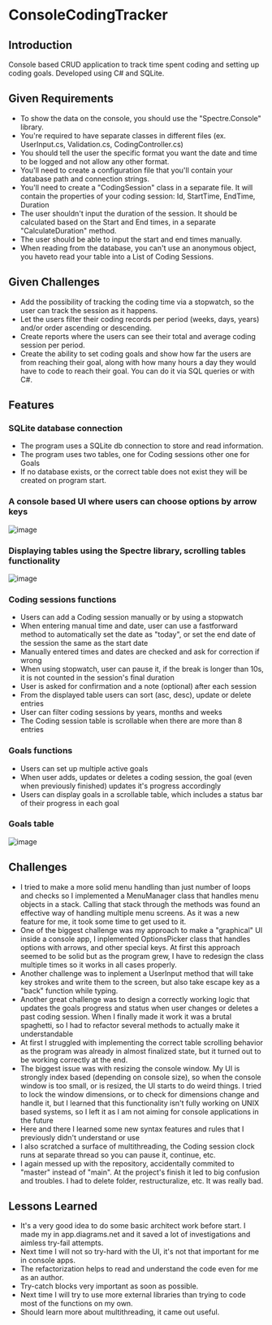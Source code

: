 # ConsoleCodingTracker

## Introduction

Console based CRUD application to track time spent coding and setting up coding
 goals.
Developed using C# and SQLite.

## Given Requirements

* To show the data on the console, you should use the "Spectre.Console" library.
* You're required to have separate classes in different files (ex. UserInput.cs,
 Validation.cs, CodingController.cs)
* You should tell the user the specific format you want the date and time
to be logged and not allow any other format.
* You'll need to create a configuration file that you'll contain your database
path and connection strings.
* You'll need to create a "CodingSession" class in a separate file. It will
contain the properties of your coding session: Id, StartTime, EndTime, Duration
* The user shouldn't input the duration of the session. It should be calculated
based on the Start and End times, in a separate "CalculateDuration" method.
* The user should be able to input the start and end times manually.
* When reading from the database, you can't use an anonymous object,
you haveto read your table into a List of Coding Sessions.

## Given Challenges

* Add the possibility of tracking the coding time via a stopwatch,
so the user can track the session as it happens.
* Let the users filter their coding records per period (weeks, days, years)
and/or order ascending or descending.
* Create reports where the users can see their total and average coding
session per period.
* Create the ability to set coding goals and show how far the users are
from reaching their goal, along with how many hours a day they would
have to code to reach their goal. You can do it via SQL queries or with C#.

## Features

### SQLite database connection

* The program uses a SQLite db connection to store and read information.
* The program uses two tables, one for Coding sessions other one for Goals
* If no database exists, or the correct table does not exist
they will be created on program start.

### A console based UI where users can choose options by arrow keys

![image](https://github.com/czerviik/CodeReviews.Console.CodingTracker/assets/137193704/b7c90135-42b4-45ee-8f86-9dfd92646122>)

### Displaying tables using the Spectre library, scrolling tables functionality

![image](https://github.com/czerviik/CodeReviews.Console.CodingTracker/assets/137193704/1cf462a4-16a2-42f6-a811-c602da86fcbf>)
  
### Coding sessions functions

* Users can add a Coding session manually or by using a stopwatch
* When entering manual time and date, user can use a fastforward method
to automatically set the date as "today", or set the end date
of the session the same as the start date
* Manually entered times and dates are checked and ask for
correction if wrong
* When using stopwatch, user can pause it, if the break is longer than 10s,
it is not counted in the session's final duration
* User is asked for confirmation and a note (optional) after each session
* From the displayed table users can sort (asc, desc), update or delete entries
* User can filter coding sessions by years, months and weeks
* The Coding session table is scrollable when there are more than 8 entries

### Goals functions

* Users can set up multiple active goals
* When user adds, updates or deletes a coding session, the goal
(even when previously finished) updates it's progress accordingly
* Users can display goals in a scrollable table, which includes
a status bar of their progress in each goal

### Goals table

![image](https://github.com/czerviik/CodeReviews.Console.CodingTracker/assets/137193704/be58d5fc-e1a0-4973-8ebb-ed9ed00e00ff>)

## Challenges

* I tried to make a more solid menu handling than just number of loops
and checks so I implemented a MenuManager class that handles menu objects
in a stack. Calling that stack through the methods was found
an effective way of handling multiple menu screens.
As it was a new feature for me, it took some time to get used to it.
* One of the biggest challenge was my approach to make a "graphical" UI
inside a console app, I inplemented OptionsPicker class that handles
options with arrows, and other special keys. At first this approach
seemed to be solid but as the program grew, I have to redesign
the class multiple times so it works in all cases properly.
* Another challenge was to inplement a UserInput method that will take
key strokes and write them to the screen, but also take escape key
as a "back" function while typing.
* Another great challenge was to design a correctly working logic
that updates the goals progress and status when user changes or deletes
a past coding session. When I finally made it work it was a brutal spaghetti,
so I had to refactor several methods to actually make it understandable
* At first I struggled with implementing the correct table scrolling
behavior as the program was already in almost finalized state,
but it turned out to be working correctly at the end.
* The biggest issue was with resizing the console window. My UI is strongly
index based (depending on console size), so when the console window
is too small, or is resized, the UI starts to do weird things. I tried
to lock the window dimensions, or to check for dimensions change
and handle it, but I learned that this functionality isn't fully
working on UNIX based systems, so I left it as I am not aiming
for console applications in the future
* Here and there I learned some new syntax features and rules that
I previously didn't understand or use
* I also scratched a surface of multithreading, the Coding session clock
runs at separate thread so you can pause it, continue, etc.
* I again messed up with the repository, accidentally commited to "master"
instead of "main". At the project's finish it led to big confusion
and troubles. I had to delete folder, restructuralize, etc.
It was really bad.

## Lessons Learned

* It's a very good idea to do some basic architect work before start.
I made my in app.diagrams.net and it saved a lot of investigations
and aimless try-fail attempts.
* Next time I will not so try-hard with the UI, it's not that important
for me in console apps.
* The refactorization helps to read and understand the code even
for me as an author.
* Try-catch blocks very important as soon as possible.
* Next time I will try to use more external libraries than trying
to code most of the functions on my own.
* Should learn more about multithreading, it came out useful.
